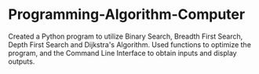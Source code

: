 # Programming-Algorithm-Computer
Created a Python program to utilize Binary Search, Breadth First Search, Depth First Search and Dijkstra's Algorithm.
Used functions to optimize the program, and the Command Line Interface to obtain inputs and display outputs.

